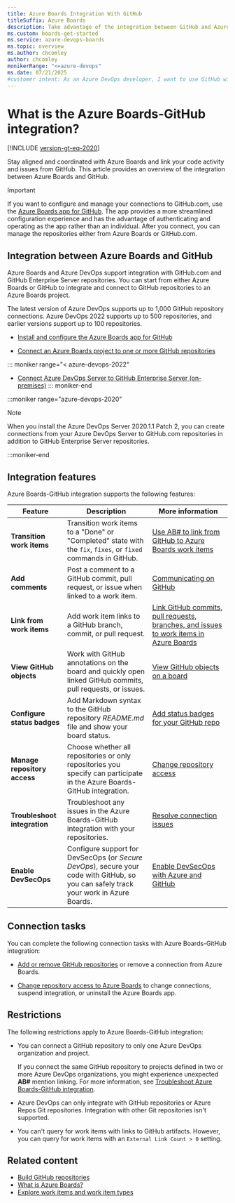 ```yaml
---
title: Azure Boards Integration With GitHub 
titleSuffix: Azure Boards
description: Take advantage of the integration between GitHub and Azure Boards, manage code in GitHub and link to GitHub commits, pull requests, and issues in Azure Boards.
ms.custom: boards-get-started 
ms.service: azure-devops-boards
ms.topic: overview
ms.author: chcomley
author: chcomley
monikerRange: "<=azure-devops"
ms.date: 07/21/2025
#customer intent: As an Azure DevOps developer, I want to use GitHub with Azure Boards, so I can manage code in GitHub and link to GitHub commits, pull requests, and issues in Azure Boards.
---
```


# What is the Azure Boards-GitHub integration?

[!INCLUDE [version-gt-eq-2020](../../includes/version-gt-eq-2020.md)]

Stay aligned and coordinated with Azure Boards and link your code activity and issues from GitHub. This article provides an overview of the integration between Azure Boards and GitHub.

> [!IMPORTANT]   
> If you want to configure and manage your connections to GitHub.com, use the [Azure Boards app for GitHub](install-github-app.md). The app provides a more streamlined configuration experience and has the advantage of authenticating and operating as the app rather than an individual. After you connect, you can manage the repositories either from Azure Boards or GitHub.com.

## Integration between Azure Boards and GitHub

Azure Boards and Azure DevOps support integration with GitHub.com and GitHub Enterprise Server repositories. You can start from either Azure Boards or GitHub to integrate and connect to GitHub repositories to an Azure Boards project. 

The latest version of Azure DevOps supports up to 1,000 GitHub repository connections. Azure DevOps 2022 supports up to 500 repositories, and earlier versions support up to 100 repositories.

- [Install and configure the Azure Boards app for GitHub](install-github-app.md)

- [Connect an Azure Boards project to one or more GitHub repositories](connect-to-github.md)

::: moniker range="< azure-devops-2022"
- [Connect Azure DevOps Server to GitHub Enterprise Server (on-premises)](connect-on-premises-to-github.md)
::: moniker-end

:::moniker range="azure-devops-2020"

> [!NOTE]   
> When you install the Azure DevOps Server 2020.1.1 Patch 2, you can create connections from your Azure DevOps Server to GitHub.com repositories in addition to GitHub Enterprise Server repositories.

:::moniker-end

## Integration features

Azure Boards-GitHub integration supports the following features:

| Feature | Description | More information |
|---------|-------------|------------------|
| **Transition work items** | Transition work items to a "Done" or "Completed" state with the `fix`, `fixes`, or `fixed` commands in GitHub. | [Use AB# to link from GitHub to Azure Boards work items](link-to-from-github.md#use-ab-to-link-from-github-to-azure-boards-work-items) |
| **Add comments** | Post a comment to a GitHub commit, pull request, or issue when linked to a work item. | [Communicating on GitHub](https://docs.github.com/get-started/using-github/communicating-on-github) | 
| **Link from work items** | Add work item links to a GitHub branch, commit, or pull request. | [Link GitHub commits, pull requests, branches, and issues to work items in Azure Boards](link-to-from-github.md#link-work-item-to-branch-commit-pr) |
| **View GitHub objects** | Work with GitHub annotations on the board and quickly open linked GitHub commits, pull requests, or issues. | [View GitHub objects on a board](link-to-from-github.md#view-github-objects-on-board) |
| **Configure status badges** | Add Markdown syntax to the GitHub repository _README.md_ file and show your board status. | [Add status badges for your GitHub repo](configure-status-badges.md) |
| **Manage repository access** | Choose whether all repositories or only repositories you specify can participate in the Azure Boards-GitHub integration. | [Change repository access](install-github-app.md#change-repository-access) |
| **Troubleshoot integration** | Troubleshoot any issues in the Azure Boards-GitHub integration with your repositories. | [Resolve connection issues](connect-to-github.md#resolve-connection-issues) |
| **Enable DevSecOps** | Configure support for DevSecOps (or _Secure DevOps_), secure your code with GitHub, so you can safely track your work in Azure Boards. | [Enable DevSecOps with Azure and GitHub](/devops/devsecops/enable-devsecops-azure-github) |

## Connection tasks 

You can complete the following connection tasks with Azure Boards-GitHub integration:

- [Add or remove GitHub repositories](install-github-app.md#add-or-remove-repositories-or-remove-a-connection-from-azure-boards) or remove a connection from Azure Boards.

- [Change repository access to Azure Boards](install-github-app.md#change-repository-access) to change connections, suspend integration, or uninstall the Azure Boards app.

## Restrictions 

The following restrictions apply to Azure Boards-GitHub integration:

- You can connect a GitHub repository to only one Azure DevOps organization and project.  

   If you connect the same GitHub repository to projects defined in two or more Azure DevOps organizations, you might experience unexpected **AB#** mention linking. For more information, see [Troubleshoot Azure Boards-GitHub integration](connect-to-github.md#resolve-connection-issues). 

- Azure DevOps can only integrate with GitHub repositories or Azure Repos Git repositories. Integration with other Git repositories isn't supported.

- You can't query for work items with links to GitHub artifacts. However, you can query for work items with an `External Link Count > 0` setting.

## Related content

- [Build GitHub repositories](../../pipelines/repos/github.md)
- [What is Azure Boards?](../../boards/get-started/what-is-azure-boards.md)
- [Explore work items and work item types](../work-items/about-work-items.md)
